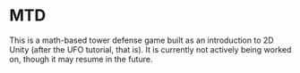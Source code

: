 # MTD
This is a math-based tower defense game built as an introduction to 2D Unity (after the UFO tutorial, that is). It is currently not actively being worked on, though it may resume in the future. 

